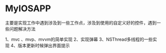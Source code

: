 # MyIOSAPP
 主要是实现工作中遇到涉及到一些工作点，涉及到使用的自定义好的控件，遇到一些问题解决方法

1、mvc 、mvp、mvvm的简单实现
2、实现弹幕
3、NSThread多线程的一些实现
4、版本更新时候弹出界面提示


